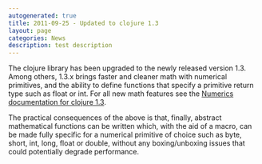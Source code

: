 ```yaml
---
autogenerated: true
title: 2011-09-25 - Updated to clojure 1.3
layout: page
categories: News
description: test description
---
```


The clojure library has been upgraded to the newly released version 1.3. Among others, 1.3.x brings faster and cleaner math with numerical primitives, and the ability to define functions that specify a primitive return type such as float or int. For all new math features see the [Numerics documentation for clojure 1.3](http://dev.clojure.org/display/doc/Documentation+for+1.3+Numerics).

The practical consequences of the above is that, finally, abstract mathematical functions can be written which, with the aid of a macro, can be made fully specific for a numerical primitive of choice such as byte, short, int, long, float or double, without any boxing/unboxing issues that could potentially degrade performance.


